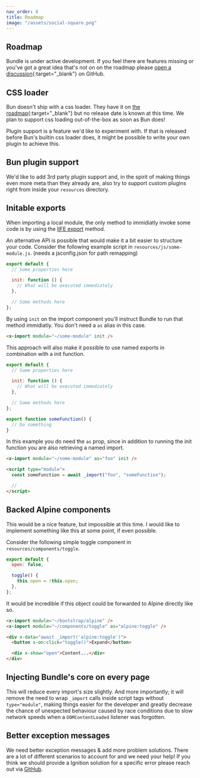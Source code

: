 ```yaml
---
nav_order: 8
title: Roadmap
image: "/assets/social-square.png"
---
```


## Roadmap

Bundle is under active development. If you feel there are features missing or you've got a great idea that's not on on the roadmap please [open a discussion](https://github.com/gwleuverink/bundle/discussions/categories/ideas){:target="\_blank"} on GitHub.

## CSS loader

Bun doesn't ship with a css loader. They have it on [the roadmap](https://github.com/oven-sh/bun/issues/159){:target="\_blank"} but no release date is known at this time. We plan to support css loading out-of-the-box as soon as Bun does!

Plugin support is a feature we'd like to experiment with. If that is released before Bun's builtin css loader does, it might be possible to write your own plugin to achieve this.

## Bun plugin support

We'd like to add 3rd party plugin support and, in the spirit of making things even more meta than they already are, also try to support custom plugins right from inside your `resources` directory.

## Initable exports

When importing a local module, the only method to immidiatly invoke some code is by using the [IIFE export](https://laravel-bundle.dev/local-modules.html#iife-exports) method.

An alternative API is possible that would make it a bit easier to structure your code.
Consider the following example script in `resources/js/some-module.js`. (needs a jsconfig.json for path remapping)

```javascript
export default {
  // Some properties here

  init: function () {
    // What will be executed immediately
  },

  // Some methods here
};
```

By using `init` on the import component you'll instruct Bundle to run that method immidiatly. You don't need a `as` alias in this case.

```html
<x-import module="~/some-module" init />
```

This approach will also make it possible to use named exports in combination with a init function.

```javascript
export default {
  // Some properties here

  init: function () {
    // What will be executed immediately
  },

  // Some methods here
};

export function someFunction() {
  // Do something
}
```

In this example you do need the `as` prop, since in addition to running the init function you are also retrieving a named import.

```html
<x-import module="~/some-module" as="foo" init />

<script type="module">
  const someFunction = await _import("foo", "someFunction");

  //
</script>
```

## Backed Alpine components

This would be a nice feature, but impossible at this time. I would like to implement something like this at some point, if even possible.

Consider the following simple toggle component in `resources/components/toggle`.

```javascript
export default {
  open: false,

  toggle() {
    this.open = !this.open;
  },
};
```

It would be incredible if this object could be forwarded to Alpine directly like so.

```html
<x-import module="~/bootstrap/alpine" />
<x-import module="~/components/toggle" as="alpine:toggle" />

<div x-data="await _import('alpine:toggle')">
  <button x-on:click="toggle()">Expand</button>

  <div x-show="open">Content...</div>
</div>
```

## Injecting Bundle's core on every page

This will reduce every import's size slightly. And more importantly; it will remove the need to wrap `_import` calls inside script tags without `type="module"`, making things easier for the developer and greatly decrease the chance of unexpected behaviour caused by race conditions due to slow network speeds when a `DOMContentLoaded` listener was forgotten.

## Better exception messages

We need better exception messages & add more problem solutions. There are a lot of different scenarios to account for and we need your help! If you think we should provide a Ignition solution for a specific error please reach out via [GitHub](https://github.com/gwleuverink/bundle).
